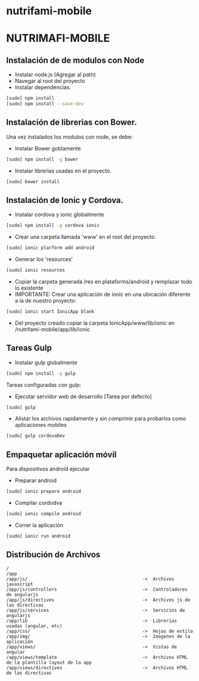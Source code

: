 # nutrifami-mobile

NUTRIMAFI-MOBILE
=======================

Instalación de de modulos con Node
----------------------------------

  - Instalar node.js (Agregar al path)
  - Navegar al root del proyecto
  - Instalar dependencias.
```bash
[sudo] npm install 
[sudo] npm install --save-dev
```


Instalación de librerias con Bower.
-----------------------------------

Una vez instalados los modulos con node, se debe:

  - Instalar Bower goblamente
```bash
[sudo] npm install -g bower
```
  - Instalar librerias usadas en el proyecto.
```bash
[sudo] bower install
```

Instalación de Ionic y Cordova.
-----------------------------------

  - Instalar cordova y ionic globalmente
```bash
[sudo] npm install -g cordova ionic
```
  - Crear una carpeta llamada 'www' en el root del proyecto.
```bash
[sudo] ionic plarform add android
```
  - Generar los 'resources'
```bash
[sudo] ionic resources
```
  - Copiar la carpeta generada /res en plataforms/android y remplazar todo lo existente
  - IMPORTANTE: Crear una aplicación de ionic en una ubicación diferente a la de nuestro proyecto:
```bash
[sudo] ionic start IonicApp blank
```
  - Del proyecto creado copiar la carpeta IonicApp/www/lib/ionic en /nutrifami-mobile/app/lib/ionic


Tareas Gulp
------------

- Instalar gulp globalmente
```bash
[sudo] npm install -g gulp
```

Tareas configuradas con gulp:

- Ejecutar servidor web de desarrollo [Tarea por defecto]
```bash
[sudo] gulp
```
-   Alistar los archivos rapidamente y sin comprimir para probarlos como aplicaciones mobiles
```bash
[sudo] gulp cordovaDev
```

Empaquetar aplicación móvil
------------------------

Para dispositivos android ejecutar
- Preparar android
```bash
[sudo] ionic prepare android
```
-   Compilar cordodva
```bash
[sudo] ionic compile android
```
-   Correr la aplicación
```bash
[sudo] ionic run android
```


Distribución de Archivos
------------------------

    /
    /app
    /app/js/                                           ->  Archivos javascript
    /app/js/controllers                                ->  Controladores de angularjs
    /app/js/directives                                 ->  Archivos js de las directivas
    /app/js/services                                   ->  Servicios de angularjs
    /app/lib                                           ->  Librerias usadas (angular, etc)
    /app/css/                                          ->  Hojas de estilo
    /app/img/                                          ->  Imagenes de la aplicación
    /app/views/                                        ->  Vistas de angular
    /app/views/template                                ->  Archivos HTML de la plantilla layout de la app
    /app/views/directives                              ->  Archivos HTML de las directivas 
